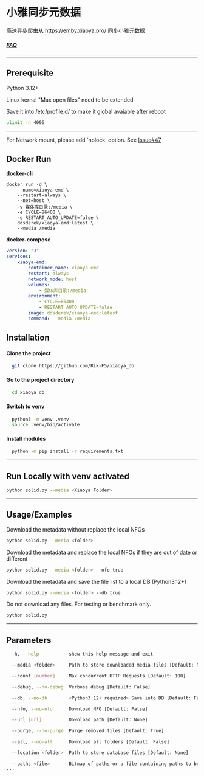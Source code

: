 
# 小雅同步元数据

高速异步爬虫从 https://emby.xiaoya.pro/ 同步小雅元数据
##### [FAQ](爬虫FAQ.md)

---


## Prerequisite

Python 3.12+

Linux kernal "Max open files" need to be extended

Save it into /etc/profile.d/ to make it global avaiable after reboot

```bash
ulimit -n 4096
```
---

For Network mount, please add 'nolock' option. See [Issue#47](https://github.com/Rik-F5/xiaoya_db/issues/47#issuecomment-2162641424)

## Docker Run

**docker-cli**

```shell
docker run -d \
    --name=xiaoya-emd \
    --restart=always \
    --net=host \
    -v 媒体库目录:/media \
    -e CYCLE=86400 \
    -e RESTART_AUTO_UPDATE=false \
    ddsderek/xiaoya-emd:latest \
    --media /media
```

**docker-compose**

```yaml
version: "3"
services:
    xiaoya-emd:
        container_name: xiaoya-emd
        restart: always
        network_mode: host
        volumes:
            - 媒体库目录:/media
        environment:
            - CYCLE=86400
            - RESTART_AUTO_UPDATE=false
        image: ddsderek/xiaoya-emd:latest
        command: --media /media
```

## Installation

#### Clone the project

```bash
  git clone https://github.com/Rik-F5/xiaoya_db
```

#### Go to the project directory

```bash
  cd xiaoya_db
```

#### Switch to venv

```bash
  python3 -m venv .venv
  source .venv/bin/activate
```

#### Install modules

```bash
  python -m pip install -r requirements.txt
```
---
## Run Locally with venv activated

```bash
python solid.py --media <Xiaoya Folder>

```
---
## Usage/Examples

Download the metadata without replace the local NFOs
```bash
python solid.py --media <folder>
```

Download the metadata and replace the local NFOs if they are out of date or different

```bash
python solid.py --media <folder> --nfo true
```

Download the metadata and save the file list to a local DB (Python3.12+)

```bash
python solid.py --media <folder> --db true
```

Do not download any files. For testing or benchmark only.

```bash
python solid.py
```
---
## Parameters

```bash
  -h, --help           show this help message and exit

  --media <folder>     Path to store downloaded media files [Default: None]

  --count [number]     Max concurrent HTTP Requests [Default: 100]

  --debug, --no-debug  Verbose debug [Default: False]

  --db, --no-db        <Python3.12+ required> Save into DB [Default: False]

  --nfo, --no-nfo      Download NFO [Default: False]

  --url [url]          Download path [Default: None]

  --purge, --no-purge  Purge removed files [Default: True]

  --all, --no-all      Download all folders [Default: False]

  --location <folder>  Path to store database files [Default: None]

  --paths <file>       Bitmap of paths or a file containing paths to be selected (See paths.example)
···